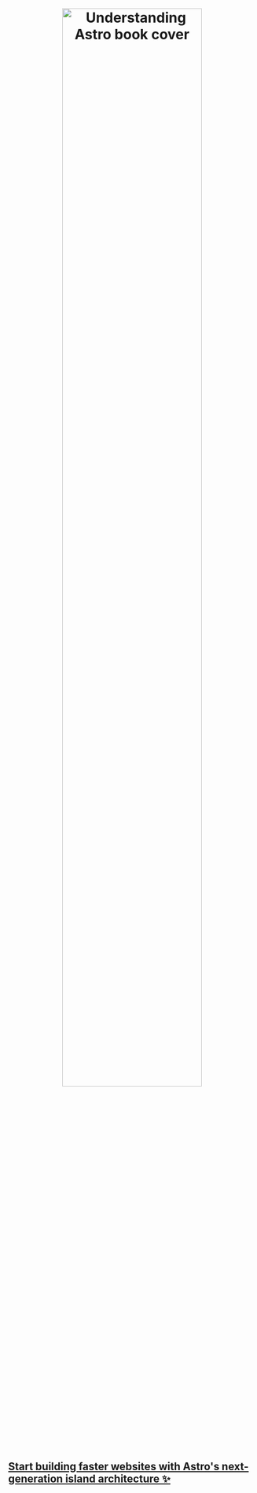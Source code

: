 <h1 align="center">
  <a target="_blank" href="http://ohans.me/understanding-astro">
    <img src="https://i.imgur.com/uHPiEQw.png" alt="Understanding Astro book cover" title="Understanding Astro" width="75%">
  </a>
</h1>

<h2>
  <a href="https://github.com/understanding-astro/understanding-astro-book/tree/master" target="_blank">
     Start building faster websites with Astro's next-generation island architecture ✨
  </a> 
</h2>
